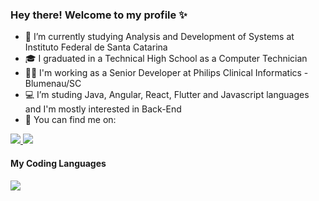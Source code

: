 ### Hey there! Welcome to my profile ✨

<!--
**sarahCamargo/sarahCamargo** is a ✨ _special_ ✨ repository because its `README.md` (this file) appears on your GitHub profile.-->
- 📕 I’m currently studying Analysis and Development of Systems at Instituto Federal de Santa Catarina<br />
- 🎓 I graduated in a Technical High School as a Computer Technician<br />
- 👩‍💻 I'm working as a Senior Developer at Philips Clinical Informatics - Blumenau/SC<br />
- 💻 I’m studing Java, Angular, React, Flutter and Javascript languages and I'm mostly interested in Back-End<br />
- 📌 You can find me on:<br />
<a href='https://www.linkedin.com/in/sarah-carolina-camargo/' target="_blank">
  <img src="https://img.shields.io/badge/LinkedIn-0077B5?style=for-the-badge&logo=linkedin&logoColor=white"/>
</a>
<a href='https://www.instagram.com/sarah.ccamargo/' target="_blank">
  <img src="https://img.shields.io/badge/Instagram-E4405F?style=for-the-badge&logo=instagram&logoColor=white"/>
</a>

#### My Coding Languages
<a href="https://github.com/sarahCamargo/github-readme-stats">
  <img src="https://github-readme-stats.vercel.app/api/top-langs/?username=sarahCamargo&layout=compact" />
</a>
